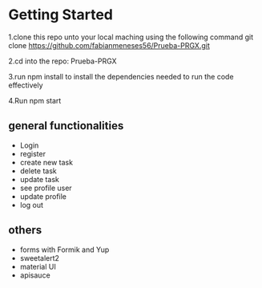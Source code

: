 # Getting Started

1.clone this repo unto your local maching using the following command git clone
https://github.com/fabianmeneses56/Prueba-PRGX.git

2.cd into the repo: Prueba-PRGX

3.run npm install to install the dependencies needed to run the code effectively

4.Run npm start

## general functionalities

- Login
- register
- create new task
- delete task
- update task
- see profile user
- update profile
- log out

## others

- forms with Formik and Yup
- sweetalert2
- material UI
- apisauce
